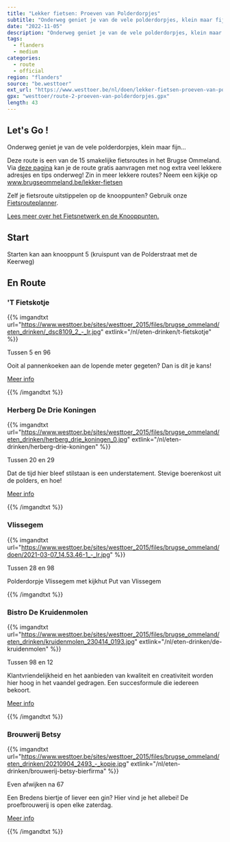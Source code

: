 ```yaml
---
title: "Lekker fietsen: Proeven van Polderdorpjes"
subtitle: "Onderweg geniet je van de vele polderdorpjes, klein maar fijn"
date: "2022-11-05"
description: "Onderweg geniet je van de vele polderdorpjes, klein maar fijn" 
tags:
  - flanders
  - medium
categories: 
  - route
  - official
region: "flanders"
source: "be.westtoer"
ext_url: "https://www.westtoer.be/nl/doen/lekker-fietsen-proeven-van-polderdorpjes"
gpx: "westtoer/route-2-proeven-van-polderdorpjes.gpx"
length: 43
---
```


## Let's Go !

Onderweg geniet je van de vele polderdorpjes, klein maar fijn...

Deze route is een van de 15 smakelijke fietsroutes in het Brugse Ommeland. Via [deze pagina](https://www.westtoer.be/nl/proeven-van-polderdorpen) kan je de route gratis aanvragen met nog extra veel lekkere adresjes en tips onderweg! Zin in meer lekkere routes? Neem een kijkje op www.brugseommeland.be/lekker-fietsen 

Zelf je fietsroute uitstippelen op de knooppunten? Gebruik onze [Fietsrouteplanner](https://www.westtoer.be/nl/fietsrouteplanner).

[Lees meer over het Fietsnetwerk en de Knooppunten.](https://www.westtoer.be/nl/inspiratie/fietsnetwerk)

## Start 

Starten kan aan knooppunt 5 (kruispunt van de Polderstraat met de Keerweg) 

## En Route

### 'T Fietskotje

{{% imgandtxt url="https://www.westtoer.be/sites/westtoer_2015/files/brugse_ommeland/eten_drinken/_dsc8109_2_-_lr.jpg" extlink="/nl/eten-drinken/t-fietskotje" %}}

Tussen 5 en 96

Ooit al pannenkoeken aan de lopende meter gegeten? Dan is dit je kans!

[Meer info](https://www.westtoer.be/nl/eten-drinken/t-fietskotje)

{{% /imgandtxt %}}

### Herberg De Drie Koningen

{{% imgandtxt url="https://www.westtoer.be/sites/westtoer_2015/files/brugse_ommeland/eten_drinken/herberg_drie_koningen_0.jpg" extlink="/nl/eten-drinken/herberg-drie-koningen" %}}

Tussen 20 en 29

Dat de tijd hier bleef stilstaan is een understatement. Stevige boerenkost uit de polders, en hoe!

[Meer info](https://www.westtoer.be/nl/eten-drinken/herberg-drie-koningen)

{{% /imgandtxt %}}

### Vlissegem

{{% imgandtxt url="https://www.westtoer.be/sites/westtoer_2015/files/brugse_ommeland/doen/2021-03-07_14.53.46-1_-_lr.jpg" %}}

Tussen 28 en 98

Polderdorpje Vlissegem met kijkhut Put van Vlissegem

{{% /imgandtxt %}}

### Bistro De Kruidenmolen

{{% imgandtxt url="https://www.westtoer.be/sites/westtoer_2015/files/brugse_ommeland/eten_drinken/kruidenmolen_230414_0193.jpg" extlink="/nl/eten-drinken/de-kruidenmolen" %}}

Tussen 98 en 12

Klantvriendelijkheid en het aanbieden van kwaliteit en creativiteit worden hier hoog in het vaandel gedragen. Een succesformule die iedereen bekoort.

[Meer info](https://www.westtoer.be/nl/eten-drinken/de-kruidenmolen)

{{% /imgandtxt %}}

### Brouwerij Betsy

{{% imgandtxt url="https://www.westtoer.be/sites/westtoer_2015/files/brugse_ommeland/eten_drinken/20210904_2493_-_kopie.jpg" extlink="/nl/eten-drinken/brouwerij-betsy-bierfirma" %}}

Even afwijken na 67

Een Bredens biertje of liever een gin? Hier vind je het allebei! De proefbrouwerij is open elke zaterdag.

[Meer info](https://www.westtoer.be/nl/eten-drinken/brouwerij-betsy-bierfirma)

{{% /imgandtxt %}}
